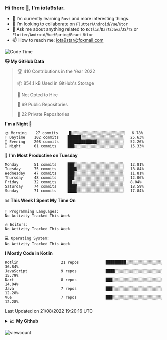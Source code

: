 ### Hi there 👋, I'm iota9star.

- 🌱 I’m currently learning `Rust` and more interesting things.
- 👯 I’m looking to collaborate on `Flutter`/`Android`/`Vue`/`Ktor`
- 💬 Ask me about anything related to `Kotlin`/`Dart`/`Java`/`JS`/`TS` or `Flutter`/`Android`/`Vue`/`Spring`/`React`
  /`Ktor`
- 📫 How to reach me: [iota9star@foxmail.com](iota9star@foxmail.com)



<!--START_SECTION:waka-->
![Code Time](http://img.shields.io/badge/Code%20Time-3%2C090%20hrs%2054%20mins-blue)

**🐱 My GitHub Data** 

> 🏆 410 Contributions in the Year 2022
 > 
> 📦 854.1 kB Used in GitHub's Storage 
 > 
> 🚫 Not Opted to Hire
 > 
> 📜 69 Public Repositories 
 > 
> 🔑 22 Private Repositories  
 > 
**I'm a Night 🦉** 

```text
🌞 Morning    27 commits     █░░░░░░░░░░░░░░░░░░░░░░░░   6.78% 
🌆 Daytime    102 commits    ██████░░░░░░░░░░░░░░░░░░░   25.63% 
🌃 Evening    208 commits    █████████████░░░░░░░░░░░░   52.26% 
🌙 Night      61 commits     ███░░░░░░░░░░░░░░░░░░░░░░   15.33%

```
📅 **I'm Most Productive on Tuesday** 

```text
Monday       51 commits     ███░░░░░░░░░░░░░░░░░░░░░░   12.81% 
Tuesday      75 commits     ████░░░░░░░░░░░░░░░░░░░░░   18.84% 
Wednesday    47 commits     ███░░░░░░░░░░░░░░░░░░░░░░   11.81% 
Thursday     48 commits     ███░░░░░░░░░░░░░░░░░░░░░░   12.06% 
Friday       32 commits     ██░░░░░░░░░░░░░░░░░░░░░░░   8.04% 
Saturday     74 commits     ████░░░░░░░░░░░░░░░░░░░░░   18.59% 
Sunday       71 commits     ████░░░░░░░░░░░░░░░░░░░░░   17.84%

```


📊 **This Week I Spent My Time On** 

```text
💬 Programming Languages: 
No Activity Tracked This Week

🔥 Editors: 
No Activity Tracked This Week

💻 Operating System: 
No Activity Tracked This Week

```

**I Mostly Code in Kotlin** 

```text
Kotlin                   21 repos            █████████░░░░░░░░░░░░░░░░   36.84% 
JavaScript               9 repos             ████░░░░░░░░░░░░░░░░░░░░░   15.79% 
Dart                     8 repos             ███░░░░░░░░░░░░░░░░░░░░░░   14.04% 
Java                     7 repos             ███░░░░░░░░░░░░░░░░░░░░░░   12.28% 
Vue                      7 repos             ███░░░░░░░░░░░░░░░░░░░░░░   12.28%

```



 Last Updated on 21/08/2022 19:20:16 UTC
<!--END_SECTION:waka-->

<details>
  <summary><b>📈&nbsp;&nbsp;My Github</b></summary>
  <br>
  <img src='https://github-profile-trophy.vercel.app/?username=iota9star'>
  <img src='https://bad-apple-github-readme.vercel.app/api?show_bg=1&username=iota9star&hide_title=true'>
  <img src='http://cr-skills-chart-widget.azurewebsites.net/api/api?username=iota9star'>
</details>


![viewcount](https://count.getloli.com/get/@iota9star?theme=rule34)
